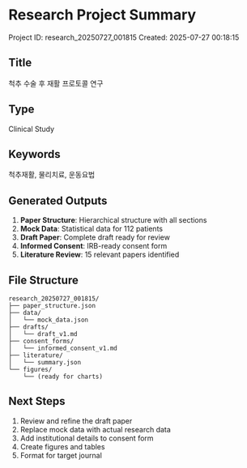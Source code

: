 # Research Project Summary

Project ID: research_20250727_001815
Created: 2025-07-27 00:18:15

## Title
척추 수술 후 재활 프로토콜 연구

## Type
Clinical Study

## Keywords
척추재활, 물리치료, 운동요법

## Generated Outputs

1. **Paper Structure**: Hierarchical structure with all sections
2. **Mock Data**: Statistical data for 112 patients
3. **Draft Paper**: Complete draft ready for review
4. **Informed Consent**: IRB-ready consent form
5. **Literature Review**: 15 relevant papers identified

## File Structure
```
research_20250727_001815/
├── paper_structure.json
├── data/
│   └── mock_data.json
├── drafts/
│   └── draft_v1.md
├── consent_forms/
│   └── informed_consent_v1.md
├── literature/
│   └── summary.json
└── figures/
    └── (ready for charts)
```

## Next Steps

1. Review and refine the draft paper
2. Replace mock data with actual research data
3. Add institutional details to consent form
4. Create figures and tables
5. Format for target journal
